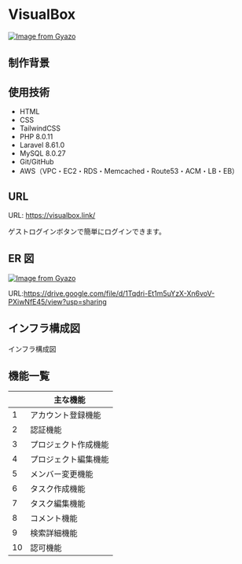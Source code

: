 # VisualBox

[![Image from Gyazo](https://i.gyazo.com/5cb35cbfec5b3012f6d385f7b9cbf755.png)](https://gyazo.com/5cb35cbfec5b3012f6d385f7b9cbf755)

## 制作背景

## 使用技術

-   HTML
-   CSS
-   TailwindCSS
-   PHP 8.0.11
-   Laravel 8.61.0
-   MySQL 8.0.27
-   Git/GitHub
-   AWS（VPC・EC2・RDS・Memcached・Route53・ACM・LB・EB）

## URL

URL: https://visualbox.link/

ゲストログインボタンで簡単にログインできます。

## ER 図

[![Image from Gyazo](https://i.gyazo.com/a567bd8fe5e83106137049ee801b5e61.png)](https://gyazo.com/a567bd8fe5e83106137049ee801b5e61)

URL:https://drive.google.com/file/d/1Tqdri-Et1m5uYzX-Xn6voV-PXiwNfE45/view?usp=sharing

## インフラ構成図

インフラ構成図

## 機能一覧

|     | 主な機能             |
| --- | -------------------- |
| 1   | アカウント登録機能   |
| 2   | 認証機能             |
| 3   | プロジェクト作成機能 |
| 4   | プロジェクト編集機能 |
| 5   | メンバー変更機能     |
| 6   | タスク作成機能       |
| 7   | タスク編集機能       |
| 8   | コメント機能         |
| 9   | 検索詳細機能         |
| 10  | 認可機能             |
